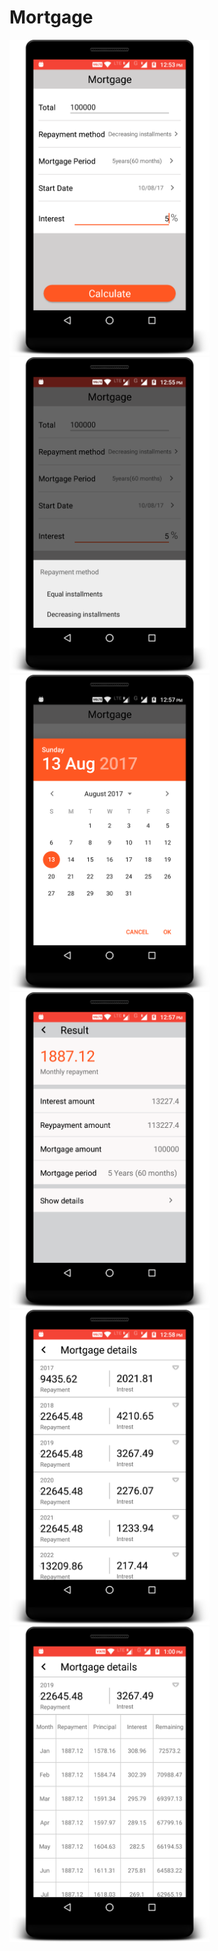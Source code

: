 # Mortgage
<img src="screenshots/device-2017-08-13-125417.png" width="320"/><img src="screenshots/device-2017-08-13-125531.png" width="320"/><img src="screenshots/device-2017-08-13-125722.png" width="320"/>
<img src="screenshots/device-2017-08-13-125802.png" width="320"/><img src="screenshots/device-2017-08-13-125842.png" width="320"/><img src="screenshots/device-2017-08-13-130059.png" width="320"/>
